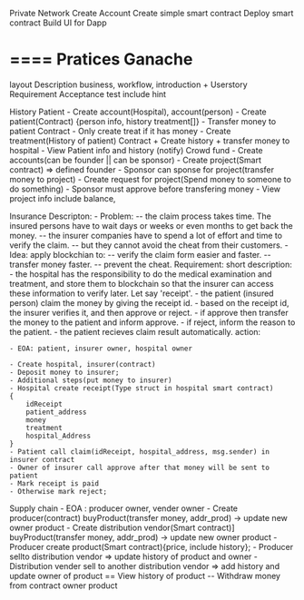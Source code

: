 Private Network
Create Account
Create simple smart contract
Deploy smart contract
Build UI for Dapp

==== Pratices 
Ganache
====

layout
Description business, workflow, introduction
	+ Userstory
		Requirement
		Acceptance test
		include hint
	
	

History Patient 
	- Create account(Hospital), account(person)
	- Create patient(Contract) {person info, history treatment[]}
	- Transfer money to patient Contract
		- Only create treat if it has money
		- Create treatment(History of patient) Contract  + Create history + transfer money to hospital
	- View Patient info and history (notify)
Crowd fund
	- Create accounts(can be founder || can be sponsor)
	- Create project(Smart contract) => defined founder
	- Sponsor can sponse for project(transfer money to project)
	- Create request for project(Spend money to someone to do something)
	- Sponsor must approve before transfering money
	- View project info include balance, 
	
Insurance
Descripton:
	- Problem:
		-- the claim process takes time. The insured persons have to wait days or weeks or even months to get back the money. 
		-- the insurer companies have to spend a lot of effort and time to verify the claim.
		-- but they cannot avoid the cheat from their customers.
	- Idea: apply blockchian to:
		-- verify the claim form easier and faster.
		-- transfer money faster.
		-- prevent the cheat.
Requirement:
	short description: 
		- the hospital has the responsibility to do the medical examination and treatment, and store them to blockchain so that 		the insurer can access these information to verify later. Let say 'receipt'.
		- the patient (insured person) claim the money by giving the receipt id.
		- based on the receipt id, the insurer verifies it, and then approve or reject.
		- if approve then transfer the money to the patient and inform approve.
		- if reject, inform the reason to the patient.
		- the patient recieves claim result automatically.
	action:
	
	- EOA: patient, insurer owner, hospital owner
	
	- Create hospital, insurer(contract)
	- Deposit money to insurer;
	- Additional steps(put money to insurer)
	- Hospital create receipt(Type struct in hospital smart contract)
	{
		idReceipt
		patient_address
		money
		treatment
		hospital_Address
	}
	- Patient call claim(idReceipt, hospital_address, msg.sender) in insurer contract
	- Owner of insurer call approve after that money will be sent to patient
	- Mark receipt is paid
	- Otherwise mark reject;
	
Supply chain
	- EOA : producer owner, vender owner 
	- Create producer(contract) buyProduct(transfer money, addr_prod) -> update new owner product
	- Create distribution vendor(Smart contract)] buyProduct(transfer money, addr_prod) -> update new owner product
	- Producer create product(Smart contract){price, include history};
	- Producer sellto distribution vendor => update history of product and owner
	- Distribution vender sell to another distribution vendor => add history and update owner of product
	==
	View history of product
	-- Withdraw money from contract owner product
	
	
	
	
